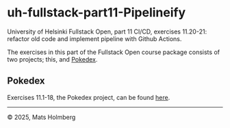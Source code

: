 # uh-fullstack-part11-Pipelineify

University of Helsinki Fullstack Open, part 11 CI/CD, exercises 11.20-21: refactor old code and implement pipeline with Github Actions.

The exercises in this part of the Fullstack Open course package consists of two projects; this, and [Pokedex](https://github.com/mattekholm/full-stack-open-pokedex).

## Pokedex

Exercises 11.1-18, the Pokedex project, can be found [here](https://github.com/mattekholm/full-stack-open-pokedex).

---

&copy; 2025, Mats Holmberg
